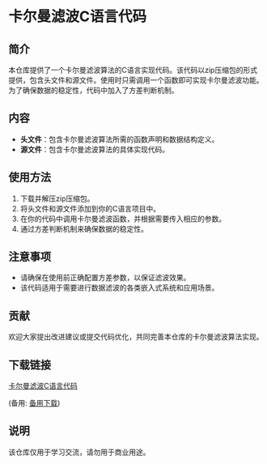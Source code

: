 # 卡尔曼滤波C语言代码

## 简介

本仓库提供了一个卡尔曼滤波算法的C语言实现代码。该代码以zip压缩包的形式提供，包含头文件和源文件。使用时只需调用一个函数即可实现卡尔曼滤波功能。为了确保数据的稳定性，代码中加入了方差判断机制。

## 内容

- **头文件**：包含卡尔曼滤波算法所需的函数声明和数据结构定义。
- **源文件**：包含卡尔曼滤波算法的具体实现代码。

## 使用方法

1. 下载并解压zip压缩包。
2. 将头文件和源文件添加到你的C语言项目中。
3. 在你的代码中调用卡尔曼滤波函数，并根据需要传入相应的参数。
4. 通过方差判断机制来确保数据的稳定性。

## 注意事项

- 请确保在使用前正确配置方差参数，以保证滤波效果。
- 该代码适用于需要进行数据滤波的各类嵌入式系统和应用场景。

## 贡献

欢迎大家提出改进建议或提交代码优化，共同完善本仓库的卡尔曼滤波算法实现。

## 下载链接
[卡尔曼滤波C语言代码](https://pan.quark.cn/s/fd6feef701c1) 

(备用: [备用下载](https://pan.baidu.com/s/1EgWtpjd63EJ1nk4fx7-wqA?pwd=1234))

## 说明

该仓库仅用于学习交流，请勿用于商业用途。
